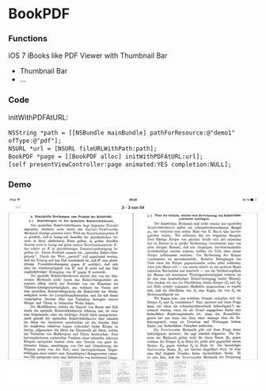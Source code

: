 BookPDF
=======

### Functions
iOS 7 iBooks like PDF Viewer with Thumbnail Bar
* Thumbnail Bar
* ...

### Code

  initWithPDFAtURL:
```
NSString *path = [[NSBundle mainBundle] pathForResource:@"demo1" ofType:@"pdf"];
NSURL *url = [NSURL fileURLWithPath:path];
BookPDF *page = [[BookPDF alloc] initWithPDFAtURL:url];
[self presentViewController:page animated:YES completion:NULL];
```



### Demo

![alt text](https://raw.githubusercontent.com/janniklorenz/BookPDF/Alpha/Demo/Example%20Landscape%201.png "Example Landscape 1")
